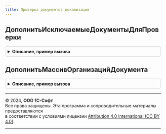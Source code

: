 ```yaml
---
title: Проверка документов локализация
---
```



## ДополнитьИсключаемыеДокументыДляПроверки
<details style="margin: 1em 0; padding: 0.5em; border: 1px solid #ccc; border-radius: 6px;">

<summary style="font-weight: bold; cursor: pointer;">Описание, пример вызова</summary>

```bsl

// Дополняет документы, которые не должны учитываться, как проверяемые. См. ПроверкаДокументовСервер.ИсключаемыеТипыДляПроверки
//
// Параметры:
// 	ИсключаемыТипы - Массив Из Тип - Типы значения, которые не должны проверяться.
//
Процедура ДополнитьИсключаемыеДокументыДляПроверки(ИсключаемыТипы) Экспорт
```

Пример вызова
```bsl
ПроверкаДокументовЛокализация.ДополнитьИсключаемыеДокументыДляПроверки(ИсключаемыТипы) 
```
</details>

## ДополнитьМассивОрганизацийДокумента
<details style="margin: 1em 0; padding: 0.5em; border: 1px solid #ccc; border-radius: 6px;">

<summary style="font-weight: bold; cursor: pointer;">Описание, пример вызова</summary>

```bsl

// Получает из переданного объекта (ссылки) массив реквизитов с типом "Организация" и дополняет переданный параметр "МассивОрганизаций".
//
//	Параметры:
//		МассивОрганизаций - Массив Из СправочникСсылка.Организации - массив Организаций для заполнения
//		ДокументИсточник - ДокументСсылка, ДокументОбъект - объект, реквизиты которого надо проанализировать на соответствие типу "Организация".
// 															Если передан объект - значение реквизиты считывается непосредственно из него, если передана ссылка -
//															- происходит обращение к данным базы запросом (см. ОбщегоНазначения.ЗначенияРеквизитовОбъекта)
//		УчитыватьУправленческуюОрганизацию - Булево - признак, определяющий, должна ли среди возвращаемого массива быть управленческая организация.
// 														Значение по умолчанию - истина;
//
Процедура ДополнитьМассивОрганизацийДокумента(МассивОрганизаций, ДокументИсточник, УчитыватьУправленческуюОрганизацию) Экспорт
```

Пример вызова
```bsl
ПроверкаДокументовЛокализация.ДополнитьМассивОрганизацийДокумента(МассивОрганизаций, ДокументИсточник, УчитыватьУправленческуюОрганизацию) 
```
</details>

---

© 2024, **ООО 1С-Софт**  
Все права защищены. Эта программа и сопроводительные материалы предоставляются  
в соответствии с условиями лицензии [Attribution 4.0 International (CC BY 4.0)](https://creativecommons.org/licenses/by/4.0/legalcode).

---

